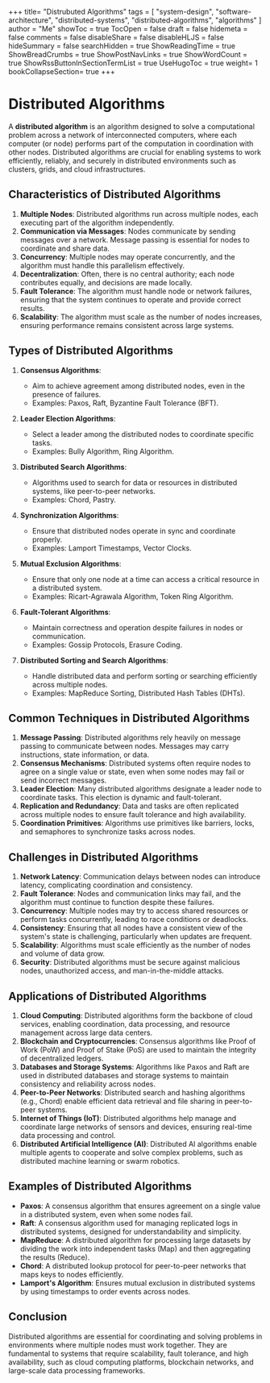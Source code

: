 +++
title= "Distrubuted Algorithms"
tags = [ "system-design", "software-architecture", "distributed-systems", "distributed-algorithms", "algorithms" ]
author = "Me"
showToc = true
TocOpen = false
draft = false
hidemeta = false
comments = false
disableShare = false
disableHLJS = false
hideSummary = false
searchHidden = true
ShowReadingTime = true
ShowBreadCrumbs = true
ShowPostNavLinks = true
ShowWordCount = true
ShowRssButtonInSectionTermList = true
UseHugoToc = true
weight= 1
bookCollapseSection= true
+++

# Distributed Algorithms

A **distributed algorithm** is an algorithm designed to solve a computational problem across a network of interconnected computers, where each computer (or node) performs part of the computation in coordination with other nodes. Distributed algorithms are crucial for enabling systems to work efficiently, reliably, and securely in distributed environments such as clusters, grids, and cloud infrastructures.

## Characteristics of Distributed Algorithms

1. **Multiple Nodes**: Distributed algorithms run across multiple nodes, each executing part of the algorithm independently.
2. **Communication via Messages**: Nodes communicate by sending messages over a network. Message passing is essential for nodes to coordinate and share data.
3. **Concurrency**: Multiple nodes may operate concurrently, and the algorithm must handle this parallelism effectively.
4. **Decentralization**: Often, there is no central authority; each node contributes equally, and decisions are made locally.
5. **Fault Tolerance**: The algorithm must handle node or network failures, ensuring that the system continues to operate and provide correct results.
6. **Scalability**: The algorithm must scale as the number of nodes increases, ensuring performance remains consistent across large systems.

## Types of Distributed Algorithms

1. **Consensus Algorithms**:
   - Aim to achieve agreement among distributed nodes, even in the presence of failures.
   - Examples: Paxos, Raft, Byzantine Fault Tolerance (BFT).

2. **Leader Election Algorithms**:
   - Select a leader among the distributed nodes to coordinate specific tasks.
   - Examples: Bully Algorithm, Ring Algorithm.

3. **Distributed Search Algorithms**:
   - Algorithms used to search for data or resources in distributed systems, like peer-to-peer networks.
   - Examples: Chord, Pastry.

4. **Synchronization Algorithms**:
   - Ensure that distributed nodes operate in sync and coordinate properly.
   - Examples: Lamport Timestamps, Vector Clocks.

5. **Mutual Exclusion Algorithms**:
   - Ensure that only one node at a time can access a critical resource in a distributed system.
   - Examples: Ricart-Agrawala Algorithm, Token Ring Algorithm.

6. **Fault-Tolerant Algorithms**:
   - Maintain correctness and operation despite failures in nodes or communication.
   - Examples: Gossip Protocols, Erasure Coding.

7. **Distributed Sorting and Search Algorithms**:
   - Handle distributed data and perform sorting or searching efficiently across multiple nodes.
   - Examples: MapReduce Sorting, Distributed Hash Tables (DHTs).

## Common Techniques in Distributed Algorithms

1. **Message Passing**: Distributed algorithms rely heavily on message passing to communicate between nodes. Messages may carry instructions, state information, or data.
2. **Consensus Mechanisms**: Distributed systems often require nodes to agree on a single value or state, even when some nodes may fail or send incorrect messages.
3. **Leader Election**: Many distributed algorithms designate a leader node to coordinate tasks. This election is dynamic and fault-tolerant.
4. **Replication and Redundancy**: Data and tasks are often replicated across multiple nodes to ensure fault tolerance and high availability.
5. **Coordination Primitives**: Algorithms use primitives like barriers, locks, and semaphores to synchronize tasks across nodes.

## Challenges in Distributed Algorithms

1. **Network Latency**: Communication delays between nodes can introduce latency, complicating coordination and consistency.
2. **Fault Tolerance**: Nodes and communication links may fail, and the algorithm must continue to function despite these failures.
3. **Concurrency**: Multiple nodes may try to access shared resources or perform tasks concurrently, leading to race conditions or deadlocks.
4. **Consistency**: Ensuring that all nodes have a consistent view of the system's state is challenging, particularly when updates are frequent.
5. **Scalability**: Algorithms must scale efficiently as the number of nodes and volume of data grow.
6. **Security**: Distributed algorithms must be secure against malicious nodes, unauthorized access, and man-in-the-middle attacks.

## Applications of Distributed Algorithms

1. **Cloud Computing**: Distributed algorithms form the backbone of cloud services, enabling coordination, data processing, and resource management across large data centers.
2. **Blockchain and Cryptocurrencies**: Consensus algorithms like Proof of Work (PoW) and Proof of Stake (PoS) are used to maintain the integrity of decentralized ledgers.
3. **Databases and Storage Systems**: Algorithms like Paxos and Raft are used in distributed databases and storage systems to maintain consistency and reliability across nodes.
4. **Peer-to-Peer Networks**: Distributed search and hashing algorithms (e.g., Chord) enable efficient data retrieval and file sharing in peer-to-peer systems.
5. **Internet of Things (IoT)**: Distributed algorithms help manage and coordinate large networks of sensors and devices, ensuring real-time data processing and control.
6. **Distributed Artificial Intelligence (AI)**: Distributed AI algorithms enable multiple agents to cooperate and solve complex problems, such as distributed machine learning or swarm robotics.

## Examples of Distributed Algorithms

- **Paxos**: A consensus algorithm that ensures agreement on a single value in a distributed system, even when some nodes fail.
- **Raft**: A consensus algorithm used for managing replicated logs in distributed systems, designed for understandability and simplicity.
- **MapReduce**: A distributed algorithm for processing large datasets by dividing the work into independent tasks (Map) and then aggregating the results (Reduce).
- **Chord**: A distributed lookup protocol for peer-to-peer networks that maps keys to nodes efficiently.
- **Lamport's Algorithm**: Ensures mutual exclusion in distributed systems by using timestamps to order events across nodes.

## Conclusion

Distributed algorithms are essential for coordinating and solving problems in environments where multiple nodes must work together. They are fundamental to systems that require scalability, fault tolerance, and high availability, such as cloud computing platforms, blockchain networks, and large-scale data processing frameworks.
